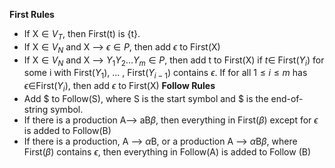 **First Rules**
- If X$\in V_T$, then First(t) is {t}.
- If X$\in V_N$ and X --> $\epsilon \in P$, then add $\epsilon$ to First(X)
- If X$\in V_N$ and X --> $Y_1 Y_2...Y_m \in P$, then add t to First(X) if $t \in$ First($Y_i$) for some i with First($Y_1$), ... , First($Y_{i-1}$) contains $\epsilon$. If for all $1 \leq i \leq m$ has $\epsilon \in$First($Y_i$), then add $\epsilon$ to First(X)
**Follow Rules**
- Add $ to Follow(S), where S is the start symbol and $ is the end-of-string symbol.
- If there is a production A--> aB$\beta$, then everything in First($\beta$) except for $\epsilon$ is added to Follow(B)
- If there is a production, A --> $\alpha$B, or a production A --> $\alpha$B$\beta$, where First($\beta$) contains $\epsilon$, then everything in Follow(A) is added to Follow (B)
